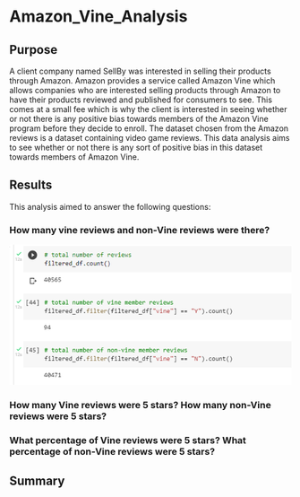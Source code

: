 # Amazon_Vine_Analysis
## Purpose
A client company named SellBy was interested in selling their products through Amazon. Amazon provides a service called Amazon Vine which allows companies who are interested selling products through Amazon to have their products reviewed and published for consumers to see. This comes at a small fee which is why the client is interested in seeing whether or not there is any positive bias towards members of the Amazon Vine program before they decide to enroll. The dataset chosen from the Amazon reviews is a dataset containing video game reviews. This data analysis aims to see whether or not there is any sort of positive bias in this dataset towards members of Amazon Vine.
## Results
This analysis aimed to answer the following questions:
### How many vine reviews and non-Vine reviews were there?
![number of vine reviews.PNG](https://github.com/tommy-chin/Amazon_Vine_Analysis/blob/main/Images/number%20of%20vine%20reviews.PNG)
### How many Vine reviews were 5 stars? How many non-Vine reviews were 5 stars?
### What percentage of Vine reviews were 5 stars? What percentage of non-Vine reviews were 5 stars?
## Summary

